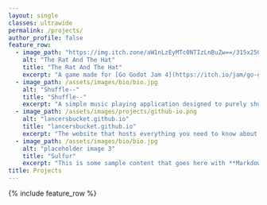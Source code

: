 ```yaml
---
layout: single
classes: ultrawide
permalink: /projects/
author_profile: false
feature_row:
  - image_path: "https://img.itch.zone/aW1nLzEyMTc0NTIzLnBuZw==/315x250%23c/TzYBG0.png" #/assets/images/projects/ratandthehat.png
    alt: "The Rat And The Hat"
    title: "The Rat And The Hat"
    excerpt: "A game made for [Go Godot Jam 4](https://itch.io/jam/go-godot-jam-4){:target='_blank'} on itch.io. <br> Lead Programmer <br><br> [Live Demo](https://itch.io/jam/go-godot-jam-4/rate/2070002){:target='_blank' .btn .btn--primary .btn--large} [Source Code](https://github.com/LancersBucket/GodotGame){:target='_blank' .btn .btn--primary .btn--large}"
  - image_path: /assets/images/bio/bio.jpg
    alt: "Shuffle--"
    title: "Shuffle--"
    excerpt: "A simple music playing application designed to purely shuffle your music. <br><br> [Source Code](https://github.com/LancersBucket/Shuffle--){:target='_blank' .btn .btn--primary .btn--large}"
  - image_path: /assets/images/projects/github-io.png
    alt: "lancersbucket.github.io"
    title: "lancersbucket.github.io"
    excerpt: "The website that hosts everything you need to know about me. <img id=lancersbucket_test> <br><br> [Live Demo](https://lancersbucket.github.io){:target='_blank' .btn .btn--primary .btn--large} [Source Code](https://github.com/LancersBucket/lancersbucket.github.io){:target='_blank' .btn .btn--primary .btn--large}"
  - image_path: /assets/images/bio/bio.jpg
    alt: "placeholder image 3"
    title: "Sulfur"
    excerpt: "This is some sample content that goes here with **Markdown** formatting."
title: Projects
---
```


<script type="text/javascript">
/* Adapted from https://stackoverflow.com/a/4814918 */

// Sets the img tag source to a sheild.io up or down badge depending on the status of lancersbucket.github.io
function set_test(name,status){
    console.log("help")
    var el=document.getElementById(name);
    if (status == 1) {
        el.src='https://img.shields.io/badge/lancersbucket.github.io_status-up-green';
    }
    else {
        el.src='https://img.shields.io/badge/lancersbucket.github.io_status-down-red';
    }
    console.log("agb")
}
// Loads an image from lancersbucket.github.io to see if it is up
(function(){
    // Create an element to load the image
    var img=document.createElement('img');
    img.src='https://lancersbucket.github.io/assets/images/bio/bio.jpg';
    console.log("init")
    // If the image loads, set the status to 1 (up)
    img.onload=function(){set_test('lancersbucket_test',1)};
    // If the image doesn't load, set the status to 0 (down)
    img.onerror=function(){set_test('lancersbucket_test',0)};
    img.style.display='none';
    document.body.appendChild(img)
})();
</script>

{% include feature_row %}